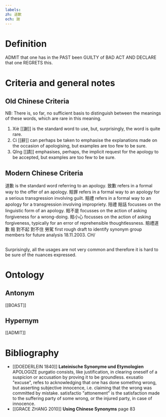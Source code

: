 ```yaml
---
labels: 
zh: 道歉
och: 謝
---
```


# Definition
ADMIT that one has in the PAST been GUILTY of BAD ACT AND DECLARE that one REGRETS this. 
# Criteria and general notes
## Old Chinese Criteria
NB: There is, so far, no sufficient basis to distinguish between the meanings of these words, which are rare in this meaning.
1. Xiè [[謝]] is the standard word to use, but, surprisingly, the word is quite rare.
2. Cí [[辭]] can perhaps be taken to emphasise the explanations made on the occasion of apologising, but examples are too few to be sure.
3. Qǐng [[請]] emphasises, perhaps, the implicit request for the apology to be accepted, but examples are too few to be sure.
## Modern Chinese Criteria
道歉 is the standard word referring to an apology.
致歉 refers in a formal way to the offer of an apology.
賠罪 refers in a formal way to an apology for a serious transgression involving guilt.
賠禮 refers in a formal way to an apology for a transgression involving impropriety.
陪禮
賠話 focusses on the linguistic form of an apology.
賠不是 focusses on the action of asking forgiveness for a wrong-doing.
賠小心 focusses on the action of asking forgiveness, typically for an error of reprehensible thoughtlessness.
賠禮道歉
賠
對不起
對不住
勞駕
first rough draft to identify synonym group members for future analysis 18.11.2003. CH/
## 
Surprisingly, all the usages are not very common and therefore it is hard to be sure of the nuances expressed.
# Ontology

## Antonym
[[BOAST]]
## Hypernym
[[ADMIT]]
# Bibliography
- [[DOEDERLEIN 1840]]
**Lateinische Synonyme und Etymologien** 
APOLOGIZE
purgatio consists, like justification, in clearing oneself of a suspicion or accusation by proving it to be groundless.
exusatio "excuse", refes to acknowledging that one has done somethng wrong, but asserting subjective innocence, i.e. claiming that the wrong was committed by mistake.
satisfactio "attonement" is the satisfaction made to the suffering party of some wrong, or the injured party, in case of innocence.
- [[GRACE ZHANG 2010]]
**Using Chinese Synonyms** page 83
